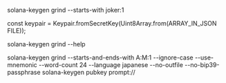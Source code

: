 solana-keygen grind --starts-with joker:1

const keypair = Keypair.fromSecretKey(Uint8Array.from(ARRAY_IN_JSON FILE));

solana-keygen grind --help

solana-keygen grind --starts-and-ends-with A:M:1 --ignore-case --use-mnemonic --word-count 24 --language japanese --no-outfile --no-bip39-passphrase 
solana-keygen pubkey prompt://